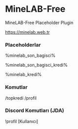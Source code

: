 # MineLAB-Free
MineLAB-Free Placeholder Plugin

https://minelab.web.tr


### Placeholderlar
%minelab_son_bagisci%

%minelab_son_bagisci_kredi%

%minelab_kredi%

### Komutlar

/topkredi
/profil

### Discord Komutları (JDA)

!profil [Kullanıcı]
